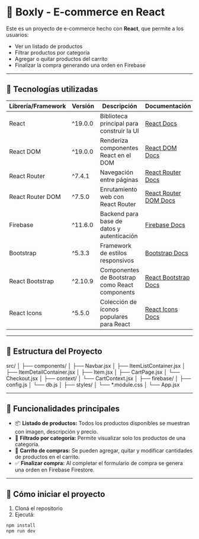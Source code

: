 # 🛒 Boxly - E-commerce en React

Este es un proyecto de e-commerce hecho con **React**, que permite a los usuarios:

- Ver un listado de productos
- Filtrar productos por categoría
- Agregar o quitar productos del carrito
- Finalizar la compra generando una orden en Firebase

---

## 🚀 Tecnologías utilizadas

| Librería/Framework | Versión  | Descripción | Documentación |
|--------------------|----------|-------------|----------------|
| React              | ^19.0.0  | Biblioteca principal para construir la UI | [React Docs](https://reactjs.org/) |
| React DOM          | ^19.0.0  | Renderiza componentes React en el DOM | [React DOM Docs](https://reactjs.org/docs/react-dom.html) |
| React Router       | ^7.4.1   | Navegación entre páginas | [React Router Docs](https://reactrouter.com/en/main) |
| React Router DOM   | ^7.5.0   | Enrutamiento web con React Router | [React Router DOM Docs](https://reactrouter.com/en/main/start/overview) |
| Firebase           | ^11.6.0  | Backend para base de datos y autenticación | [Firebase Docs](https://firebase.google.com/docs) |
| Bootstrap          | ^5.3.3   | Framework de estilos responsivos | [Bootstrap Docs](https://getbootstrap.com/docs/5.3/getting-started/introduction/) |
| React Bootstrap    | ^2.10.9  | Componentes de Bootstrap como React components | [React Bootstrap Docs](https://react-bootstrap.github.io/) |
| React Icons        | ^5.5.0   | Colección de íconos populares para React | [React Icons Docs](https://react-icons.github.io/react-icons/) |

---

## 📁 Estructura del Proyecto

src/ │ ├── components/ │ ├── Navbar.jsx │ ├── ItemListContainer.jsx │ ├── ItemDetailContainer.jsx │ ├── Item.jsx │ ├── CartPage.jsx │ └── Checkout.jsx │ ├── context/ │ └── CartContext.jsx │ ├── firebase/ │ ├── config.js │ └── db.js │ ├── styles/ │ └── *.module.css │ └── App.jsx


---

## 🔧 Funcionalidades principales

- 📦 **Listado de productos:** Todos los productos disponibles se muestran con imagen, descripción y precio.
- 📂 **Filtrado por categoría:** Permite visualizar solo los productos de una categoría.
- 🛒 **Carrito de compras:** Se pueden agregar, quitar y modificar cantidades de productos en el carrito.
- ✅ **Finalizar compra:** Al completar el formulario de compra se genera una orden en Firebase Firestore.

---

## 📝 Cómo iniciar el proyecto

1. Cloná el repositorio
2. Ejecutá:

```bash
npm install
npm run dev

